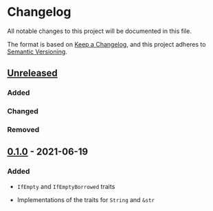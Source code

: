 # Changelog
All notable changes to this project will be documented in this file.

The format is based on [Keep a Changelog](https://keepachangelog.com/en/1.0.0/),
and this project adheres to [Semantic Versioning](https://semver.org/spec/v2.0.0.html).

## [Unreleased]

### Added

### Changed

### Removed

## [0.1.0] - 2021-06-19

### Added

- `IfEmpty` and `IfEmptyBorrowed` traits

- Implementations of the traits for `String` and `&str`

[Unreleased]: https://github.com/cschlosser/ifempty/compare/0.1.0...HEAD
[0.1.0]: https://github.com/cschlosser/IfEmpty/releases/tag/0.1.0

